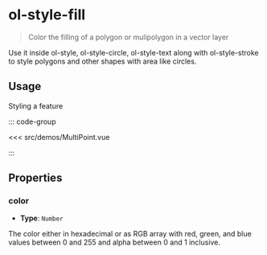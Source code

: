 # ol-style-fill

> Color the filling of a polygon or mulipolygon in a vector layer

Use it inside ol-style, ol-style-circle, ol-style-text along with ol-style-stroke to style polygons and other shapes with area like circles.

<script setup>
import MultiPoint from "@demos/MultiPoint.vue"
</script>
<ClientOnly>
<MultiPoint />
</ClientOnly>

## Usage

Styling a feature

::: code-group

<<< src/demos/MultiPoint.vue

:::

## Properties

### color

- **Type**: `Number`

The color either in hexadecimal or as RGB array with red, green, and blue values between 0 and 255 and alpha between 0 and 1 inclusive.
